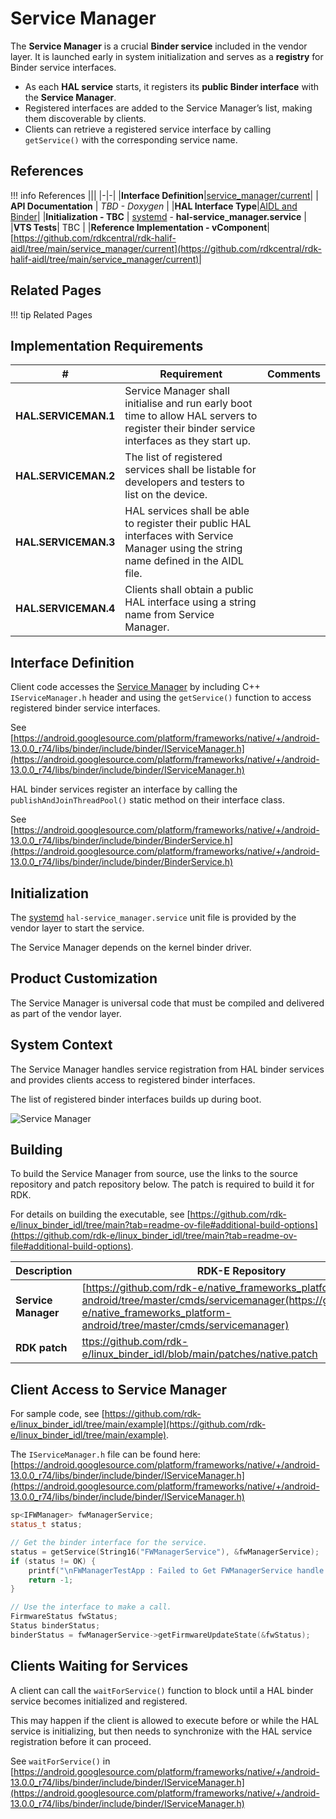 # Service Manager

The **Service Manager** is a crucial **Binder service** included in the vendor layer. It is launched early in system initialization and serves as a **registry** for Binder service interfaces.

- As each **HAL service** starts, it registers its **public Binder interface** with the **Service Manager**.
- Registered interfaces are added to the Service Manager’s list, making them discoverable by clients.
- Clients can retrieve a registered service interface by calling `getService()` with the corresponding service name.

## References

!!! info References
    |||
    |-|-|
    |**Interface Definition**|[service_manager/current](https://github.com/rdkcentral/rdk-halif-aidl/tree/main/service_manager/current)|
    | **API Documentation** | *TBD - Doxygen* |
    |**HAL Interface Type**|[AIDL and Binder](../../../introduction/aidl_and_binder.md)|
    |**Initialization - TBC** | [systemd](../../../vsi/systemd/current/systemd.md) - **hal-service_manager.service** |
    |**VTS Tests**| TBC |
    |**Reference Implementation - vComponent**|[https://github.com/rdkcentral/rdk-halif-aidl/tree/main/service_manager/current](https://github.com/rdkcentral/rdk-halif-aidl/tree/main/service_manager/current)|

## Related Pages

!!! tip Related Pages

## Implementation Requirements

|#|Requirement | Comments|
|-|------------|---------|
|**HAL.SERVICEMAN.1** |Service Manager shall initialise and run early boot time to allow HAL servers to register their binder service interfaces as they start up.|
|**HAL.SERVICEMAN.2** |The list of registered services shall be listable for developers and testers to list on the device.|
|**HAL.SERVICEMAN.3** |HAL services shall be able to register their public HAL interfaces with Service Manager using the string name defined in the AIDL file.|
|**HAL.SERVICEMAN.4** |Clients shall obtain a public HAL interface using a string name from Service Manager.|

## Interface Definition

Client code accesses the [Service Manager](../../../vsi/service_manager/current/service_manager.md) by including C++ `IServiceManager.h` header and using the `getService()` function to access registered binder service interfaces.

See [https://android.googlesource.com/platform/frameworks/native/+/android-13.0.0_r74/libs/binder/include/binder/IServiceManager.h](https://android.googlesource.com/platform/frameworks/native/+/android-13.0.0_r74/libs/binder/include/binder/IServiceManager.h)

HAL binder services register an interface by calling the `publishAndJoinThreadPool()` static method on their interface class.

See [https://android.googlesource.com/platform/frameworks/native/+/android-13.0.0_r74/libs/binder/include/binder/BinderService.h](https://android.googlesource.com/platform/frameworks/native/+/android-13.0.0_r74/libs/binder/include/binder/BinderService.h)

## Initialization

The [systemd](../../../vsi/systemd/current/systemd.md) `hal-service_manager.service` unit file is provided by the vendor layer to start the service.

The Service Manager depends on the kernel binder driver.

## Product Customization

The Service Manager is universal code that must be compiled and delivered as part of the vendor layer.

## System Context

The Service Manager handles service registration from HAL binder services and provides clients access to registered binder interfaces.

The list of registered binder interfaces builds up during boot.

![Service Manager](./service_manager.png)

## Building

To build the Service Manager from source, use the links to the source repository and patch repository below. The patch is required to build it for RDK.

For details on building the executable, see [https://github.com/rdk-e/linux_binder_idl/tree/main?tab=readme-ov-file#additional-build-options](https://github.com/rdk-e/linux_binder_idl/tree/main?tab=readme-ov-file#additional-build-options).

|Description | RDK-E Repository | Alternate Repository|
|------------|------------------|---------------------|
|**Service Manager** |[https://github.com/rdk-e/native_frameworks_platform-android/tree/master/cmds/servicemanager(https://github.com/rdk-e/native_frameworks_platform-android/tree/master/cmds/servicemanager) | [https://android.googlesource.com/platform/frameworks/native/+/refs/tags/android-13.0.0_r74/cmds/servicemanager/](https://android.googlesource.com/platform/frameworks/native/+/refs/tags/android-13.0.0_r74/cmds/servicemanager/)|
|**RDK patch** |[ttps://github.com/rdk-e/linux_binder_idl/blob/main/patches/native.patch](https://github.com/rdk-e/linux_binder_idl/blob/main/patches/native.patch) | [https://github.com/rdkcentral/linux_binder_idl/blob/main/patches/native.patch)](https://github.com/rdkcentral/linux_binder_idl/blob/main/patches/native.patch)|

## Client Access to Service Manager

For sample code, see [https://github.com/rdk-e/linux_binder_idl/tree/main/example](https://github.com/rdk-e/linux_binder_idl/tree/main/example).

The `IServiceManager.h` file can be found here: [https://android.googlesource.com/platform/frameworks/native/+/android-13.0.0_r74/libs/binder/include/binder/IServiceManager.h](https://android.googlesource.com/platform/frameworks/native/+/android-13.0.0_r74/libs/binder/include/binder/IServiceManager.h)

```cpp
sp<IFWManager> fwManagerService;
status_t status;

// Get the binder interface for the service.
status = getService(String16("FWManagerService"), &fwManagerService);
if (status != OK) {
    printf("\nFWManagerTestApp : Failed to Get FWManagerService handle from ServiceManager : [%s]\n", Status::fromStatusT(status).toString8().c_str());
    return -1;
}

// Use the interface to make a call.
FirmwareStatus fwStatus;
Status binderStatus;
binderStatus = fwManagerService->getFirmwareUpdateState(&fwStatus);
```

## Clients Waiting for Services

A client can call the `waitForService()` function to block until a HAL binder service becomes initialized and registered.

This may happen if the client is allowed to execute before or while the HAL service is initializing, but then needs to synchronize with the HAL service registration before it can proceed.

See `waitForService()` in [https://android.googlesource.com/platform/frameworks/native/+/android-13.0.0_r74/libs/binder/include/binder/IServiceManager.h](https://android.googlesource.com/platform/frameworks/native/+/android-13.0.0_r74/libs/binder/include/binder/IServiceManager.h)

